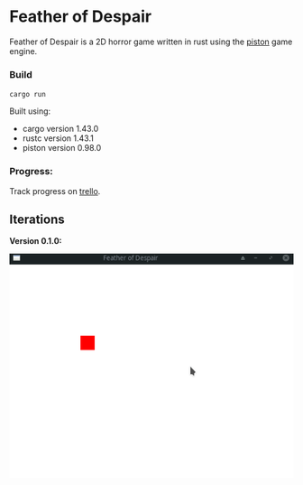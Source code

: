 # Feather of Despair

Feather of Despair is a 2D horror game written in rust using the [piston](https://github.com/PistonDevelopers/piston) game engine.

### Build
```
cargo run
```
Built using:
* cargo version 1.43.0
* rustc version 1.43.1
* piston version 0.98.0

### Progress:
Track progress on [trello](https://trello.com/b/JS9bzLP3/featherofdespair).

## Iterations
**Version 0.1.0:**

<img src="Extra/2020-05-24.gif" />
